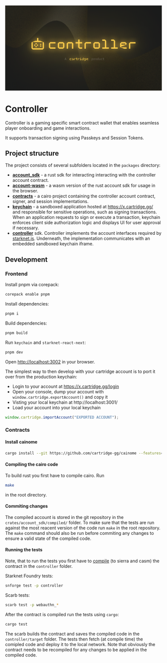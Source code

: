 ![Controller Cover Image](.github/cover.png)

# Controller

Controller is a gaming specific smart contract wallet that enables seamless player onboarding and game interactions.

It supports transaction signing using Passkeys and Session Tokens.

## Project structure
The project consists of several subfolders located in the ```packages``` directory:

- **[account_sdk](packages/account_sdk)** - a rust sdk for interacting interacting with the controller account contract.
- **[account-wasm](packages/account-wasm)** - a wasm version of the rust account sdk for usage in the browser.
- **[contracts](packages/contracts)** - a cairo project containing the controller account contract, signer, and session implementations.
- **[keychain](packages/keychain)** - a sandboxed application hosted at https://x.cartridge.gg/ and responsible for sensitive operations, such as signing transactions. When an application requests to sign or execute a transaction, keychain enforces client side authorization logic and displays UI for user approval if necessary.
- **[controller](packages/controller)** sdk. Controller implements the account interfaces required by [starknet.js](https://github.com/0xs34n/starknet.js). Underneath, the implementation communicates with an embedded sandboxed keychain iframe.

## Development

### Frontend

Install pnpm via corepack:

```sh
corepack enable pnpm
```

Install dependencies:

```sh
pnpm i
```

Build dependencies:

```sh
pnpm build
```

Run `keychain` and `starknet-react-next`:

```sh
pnpm dev
```

Open <http://localhost:3002> in your browser.

The simplest way to then develop with your cartridge account is to port it over
from the production keychain:

- Login to your account at https://x.cartridge.gg/login
- Open your console, dump your account with `window.cartridge.exportAccount()`
  and copy it
- Visting your local keychain at http://localhost:3001/
- Load your account into your local keychain

```js
window.cartridge.importAccount("EXPORTED ACCOUNT");
```

### Contracts

#### Install cainome

```bash
cargo install --git https://github.com/cartridge-gg/cainome --features="build-binary"
```

#### Compiling the cairo code

To build rust you first have to compile cairo. Run

```bash
make
```

in the root directory.

#### Commiting changes 

The compiled account is stored in the git repository in the `crates/account_sdk/compiled/` folder. To make sure that the tests are run against the most reacent version of the code run `make` in the root repository. The `make` command should also be run before commiting any changes to ensure a valid state of the compiled code. 

#### Running the tests

Note, that to run the tests you first have to [compile](#compiling-the-cairo-code) (to sierra and casm) the contract in the `controller` folder.

Starknet Foundry tests:

```bash
snforge test -p controller
```

Scarb tests:

```bash
scarb test -p webauthn_*
```

After the contract is compiled run the tests using `cargo`:

```bash
cargo test
```

The scarb builds the contract and saves the compiled code in the `controller/target` folder. The tests then fetch (at compile time) the comipled code and deploy it to the local network. Note that obviously the contract needs to be recompiled for any changes to be applied in the compiled code.
